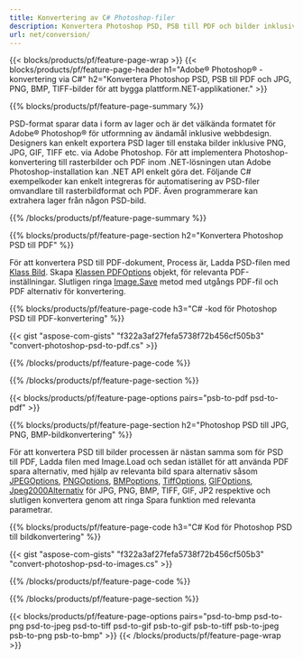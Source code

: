```yaml
---
title: Konvertering av C# Photoshop-filer
description: Konvertera Photoshop PSD, PSB till PDF och bilder inklusive BMP, JPG, PNG, TIFF med några rader C# kod via .NET-biblioteket.
url: net/conversion/
---
```


{{< blocks/products/pf/feature-page-wrap >}}
{{< blocks/products/pf/feature-page-header h1="Adobe® Photoshop® -konvertering via C#" h2="Konvertera Photoshop PSD, PSB till PDF och JPG, PNG, BMP, TIFF-bilder för att bygga plattform.NET-applikationer." >}}

{{% blocks/products/pf/feature-page-summary %}}

PSD-format sparar data i form av lager och är det välkända formatet för Adobe® Photoshop® för utformning av ändamål inklusive webbdesign. Designers kan enkelt exportera PSD lager till enstaka bilder inklusive PNG, JPG, GIF, TIFF etc. via Adobe Photoshop. För att implementera Photoshop-konvertering till rasterbilder och PDF inom .NET-lösningen utan Adobe Photoshop-installation kan .NET API enkelt göra det. Följande C# exempelkoder kan enkelt integreras för automatisering av PSD-filer omvandlare till rasterbildformat och PDF. Även programmerare kan extrahera lager från någon PSD-bild.


{{% /blocks/products/pf/feature-page-summary %}}

{{% blocks/products/pf/feature-page-section h2="Konvertera Photoshop PSD till PDF" %}}

För att konvertera PSD till PDF-dokument, Process är, Ladda PSD-filen med [Klass Bild](https://apireference.aspose.com/net/psd/aspose.psd/image). Skapa [Klassen PDFOptions](https://apireference.aspose.com/net/psd/aspose.psd.imageoptions/pdfoptions) objekt, för relevanta PDF-inställningar. Slutligen ringa [Image.Save](https://apireference.aspose.com/net/psd/aspose.psd.image/save/methods/3) metod med utgångs PDF-fil och PDF alternativ för konvertering.

{{% blocks/products/pf/feature-page-code h3="C# -kod för Photoshop PSD till PDF-konvertering" %}}

{{< gist "aspose-com-gists" "f322a3af27fefa5738f72b456cf505b3" "convert-photoshop-psd-to-pdf.cs" >}}

{{% /blocks/products/pf/feature-page-code %}}

{{% /blocks/products/pf/feature-page-section %}}

{{< blocks/products/pf/feature-page-options pairs="psb-to-pdf psd-to-pdf" >}}

{{% blocks/products/pf/feature-page-section h2="Photoshop PSD till JPG, PNG, BMP-bildkonvertering" %}}

För att konvertera PSD till bilder processen är nästan samma som för PSD till PDF, Ladda filen med Image.Load och sedan istället för att använda PDF spara alternativ, med hjälp av relevanta bild spara alternativ såsom [JPEGOptions](https://apireference.aspose.com/net/psd/aspose.psd.imageoptions/jpegoptions), [PNGOptions](https://apireference.aspose.com/net/psd/aspose.psd.imageoptions/pngoptions),  [BMPoptions](https://apireference.aspose.com/net/psd/aspose.psd.imageoptions/bmpoptions), [TiffOptions](https://apireference.aspose.com/net/psd/aspose.psd.imageoptions/tiffoptions),  [GIFOptions](https://apireference.aspose.com/net/psd/aspose.psd.imageoptions/gifoptions), [Jpeg2000Alternativ](https://apireference.aspose.com/net/psd/aspose.psd.imageoptions/jpeg2000options) för JPG, PNG, BMP, TIFF, GIF, JP2 respektive och slutligen konvertera genom att ringa Spara funktion med relevanta parametrar.


{{% blocks/products/pf/feature-page-code h3="C# Kod för Photoshop PSD till bildkonvertering" %}}

{{< gist "aspose-com-gists" "f322a3af27fefa5738f72b456cf505b3" "convert-photoshop-psd-to-images.cs" >}}

{{% /blocks/products/pf/feature-page-code %}}

{{% /blocks/products/pf/feature-page-section %}}

{{< blocks/products/pf/feature-page-options pairs="psd-to-bmp psd-to-png psd-to-jpeg psd-to-tiff psd-to-gif psb-to-gif psb-to-tiff psb-to-jpeg psb-to-png psb-to-bmp" >}}
{{< /blocks/products/pf/feature-page-wrap >}}

